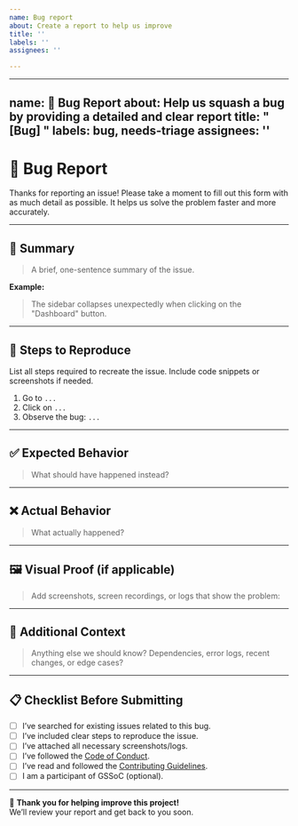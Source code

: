 ```yaml
---
name: Bug report
about: Create a report to help us improve
title: ''
labels: ''
assignees: ''

---
```


---
name: 🐞 Bug Report
about: Help us squash a bug by providing a detailed and clear report
title: "[Bug] <your concise title here>"
labels: bug, needs-triage
assignees: ''
---

# 🐛 Bug Report

Thanks for reporting an issue! Please take a moment to fill out this form with as much detail as possible. It helps us solve the problem faster and more accurately.

---

## 📌 Summary

> A brief, one-sentence summary of the issue.

**Example:**  
> The sidebar collapses unexpectedly when clicking on the "Dashboard" button.

---

## 🔁 Steps to Reproduce

List all steps required to recreate the issue. Include code snippets or screenshots if needed.

1. Go to `...`
2. Click on `...`
3. Observe the bug: `...`

---

## ✅ Expected Behavior

> What should have happened instead?

---

## ❌ Actual Behavior

> What actually happened?

---

## 🖼️ Visual Proof (if applicable)

> Add screenshots, screen recordings, or logs that show the problem:

---

## 🧠 Additional Context

> Anything else we should know? Dependencies, error logs, recent changes, or edge cases?

---

## 📋 Checklist Before Submitting

- [ ] I’ve searched for existing issues related to this bug.
- [ ] I’ve included clear steps to reproduce the issue.
- [ ] I’ve attached all necessary screenshots/logs.
- [ ] I’ve followed the [Code of Conduct](../CODE_OF_CONDUCT.md).
- [ ] I’ve read and followed the [Contributing Guidelines](../CONTRIBUTING.md).
- [ ] I am a participant of GSSoC (optional).

---

🙌 **Thank you for helping improve this project!**  
We’ll review your report and get back to you soon.
